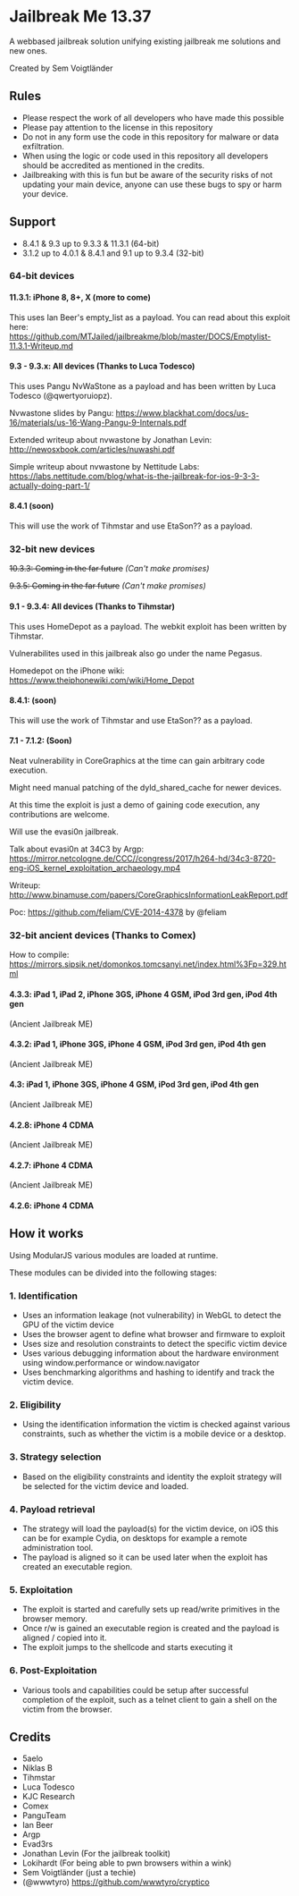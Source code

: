 # Jailbreak Me 13.37
A webbased jailbreak solution unifying existing jailbreak me solutions and new ones.

Created by Sem Voigtländer

## Rules
- Please respect the work of all developers who have made this possible
- Please pay attention to the license in this repository
- Do not in any form use the code in this repository for malware or data exfiltration.
- When using the logic or code used in this repository all developers should be accredited as mentioned in the credits.
- Jailbreaking with this is fun but be aware of the security risks of not updating your main device, anyone can use these bugs to spy or harm your device.

## Support

- 8.4.1 & 9.3 up to 9.3.3 & 11.3.1 (64-bit)
- 3.1.2 up to 4.0.1 & 8.4.1 and 9.1 up to 9.3.4 (32-bit)

### 64-bit devices
#### 11.3.1: iPhone 8, 8+, X (more to come)
This uses Ian Beer's empty_list as a payload.
You can read about this exploit here: https://github.com/MTJailed/jailbreakme/blob/master/DOCS/Emptylist-11.3.1-Writeup.md

#### 9.3 - 9.3.x: All devices (Thanks to Luca Todesco)
This uses Pangu NvWaStone as a payload and has been written by Luca Todesco (@qwertyoruiopz).

Nvwastone slides by Pangu: https://www.blackhat.com/docs/us-16/materials/us-16-Wang-Pangu-9-Internals.pdf

Extended writeup about nvwastone by Jonathan Levin: http://newosxbook.com/articles/nuwashi.pdf

Simple writeup about nvwastone by Nettitude Labs: https://labs.nettitude.com/blog/what-is-the-jailbreak-for-ios-9-3-3-actually-doing-part-1/

#### 8.4.1 (soon)
This will use the work of Tihmstar and use EtaSon?? as a payload.

### 32-bit new devices
~~10.3.3: Coming in the far future~~ *(Can't make promises)*

~~9.3.5: Coming in the far future~~ *(Can't make promises)*

#### 9.1 - 9.3.4: All devices (Thanks to Tihmstar)
This uses HomeDepot as a payload. The webkit exploit has been written by Tihmstar.

Vulnerabilites used in this jailbreak also go under the name Pegasus.

Homedepot on the iPhone wiki: https://www.theiphonewiki.com/wiki/Home_Depot

#### 8.4.1: (soon)
This will use the work of Tihmstar and use EtaSon?? as a payload.

#### 7.1 - 7.1.2: (Soon)
Neat vulnerability in CoreGraphics at the time can gain arbitrary code execution.

Might need manual patching of the dyld_shared_cache for newer devices.

At this time the exploit is just a demo of gaining code execution, any contributions are welcome.

Will use the evasi0n jailbreak.

Talk about evasi0n at 34C3 by Argp: https://mirror.netcologne.de/CCC//congress/2017/h264-hd/34c3-8720-eng-iOS_kernel_exploitation_archaeology.mp4

Writeup: http://www.binamuse.com/papers/CoreGraphicsInformationLeakReport.pdf

Poc: https://github.com/feliam/CVE-2014-4378 by @feliam

### 32-bit ancient devices (Thanks to Comex)

How to compile: https://mirrors.sipsik.net/domonkos.tomcsanyi.net/index.html%3Fp=329.html

#### 4.3.3: iPad 1, iPad 2, iPhone 3GS, iPhone 4 GSM, iPod 3rd gen, iPod 4th gen

(Ancient Jailbreak ME)

#### 4.3.2: iPad 1, iPhone 3GS, iPhone 4 GSM, iPod 3rd gen, iPod 4th gen

(Ancient Jailbreak ME)

#### 4.3: iPad 1, iPhone 3GS, iPhone 4 GSM, iPod 3rd gen, iPod 4th gen

(Ancient Jailbreak ME)

#### 4.2.8: iPhone 4 CDMA

(Ancient Jailbreak ME)

#### 4.2.7: iPhone 4 CDMA

(Ancient Jailbreak ME)

#### 4.2.6: iPhone 4 CDMA

## How it works
Using ModularJS various modules are loaded at runtime.

These modules can be divided into the following stages:

### 1. Identification
- Uses an information leakage (not vulnerability) in WebGL to detect the GPU of the victim device
- Uses the browser agent to define what browser and firmware to exploit
- Uses size and resolution constraints to detect the specific victim device
- Uses various debugging information about the hardware environment using window.performance or window.navigator
- Uses benchmarking algorithms and hashing to identify and track the victim device.

### 2. Eligibility
- Using the identification information the victim is checked against various constraints, such as whether the victim is a mobile device or a desktop.

### 3. Strategy selection
- Based on the eligibility constraints and identity the exploit strategy will be selected for the victim device and loaded.

### 4. Payload retrieval
- The strategy will load the payload(s) for the victim device, on iOS this can be for example Cydia, on desktops for example a remote administration tool.
- The payload is aligned so it can be used later when the exploit has created an executable region.

### 5. Exploitation
- The exploit is started and carefully sets up read/write primitives in the browser memory.
- Once r/w is gained an executable region is created and the payload is aligned / copied into it.
- The exploit jumps to the shellcode and starts executing it

### 6. Post-Exploitation
- Various tools and capabilities could be setup after successful completion of the exploit, such as a telnet client to gain a shell on the victim from the browser.

## Credits
- 5aelo
- Niklas B
- Tihmstar
- Luca Todesco
- KJC Research
- Comex
- PanguTeam
- Ian Beer
- Argp
- Evad3rs
- Jonathan Levin (For the jailbreak toolkit)
- Lokihardt (For being able to pwn browsers within a wink)
- Sem Voigtländer (just a techie)
- (@wwwtyro) https://github.com/wwwtyro/cryptico
